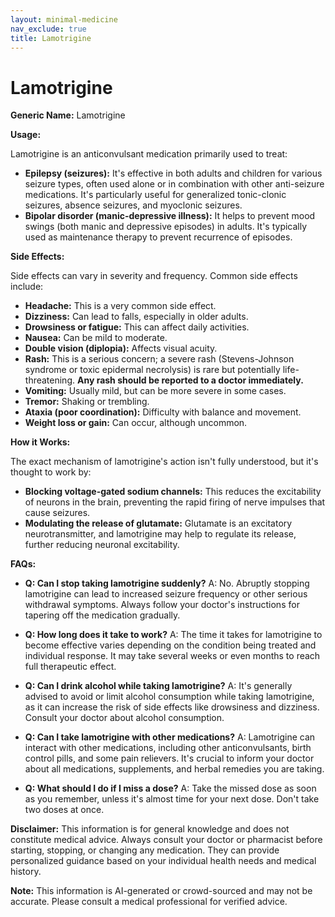 ```yaml
---
layout: minimal-medicine
nav_exclude: true
title: Lamotrigine
---
```


# Lamotrigine

**Generic Name:** Lamotrigine

**Usage:**

Lamotrigine is an anticonvulsant medication primarily used to treat:

* **Epilepsy (seizures):**  It's effective in both adults and children for various seizure types, often used alone or in combination with other anti-seizure medications.  It's particularly useful for generalized tonic-clonic seizures, absence seizures, and myoclonic seizures.
* **Bipolar disorder (manic-depressive illness):**  It helps to prevent mood swings (both manic and depressive episodes) in adults.  It's typically used as maintenance therapy to prevent recurrence of episodes.


**Side Effects:**

Side effects can vary in severity and frequency. Common side effects include:

* **Headache:** This is a very common side effect.
* **Dizziness:** Can lead to falls, especially in older adults.
* **Drowsiness or fatigue:**  This can affect daily activities.
* **Nausea:**  Can be mild to moderate.
* **Double vision (diplopia):**  Affects visual acuity.
* **Rash:**  This is a serious concern; a severe rash (Stevens-Johnson syndrome or toxic epidermal necrolysis) is rare but potentially life-threatening.  **Any rash should be reported to a doctor immediately.**
* **Vomiting:**  Usually mild, but can be more severe in some cases.
* **Tremor:**  Shaking or trembling.
* **Ataxia (poor coordination):**  Difficulty with balance and movement.
* **Weight loss or gain:**  Can occur, although uncommon.


**How it Works:**

The exact mechanism of lamotrigine's action isn't fully understood, but it's thought to work by:

* **Blocking voltage-gated sodium channels:** This reduces the excitability of neurons in the brain, preventing the rapid firing of nerve impulses that cause seizures.
* **Modulating the release of glutamate:** Glutamate is an excitatory neurotransmitter, and lamotrigine may help to regulate its release, further reducing neuronal excitability.


**FAQs:**

* **Q: Can I stop taking lamotrigine suddenly?** A: No.  Abruptly stopping lamotrigine can lead to increased seizure frequency or other serious withdrawal symptoms.  Always follow your doctor's instructions for tapering off the medication gradually.

* **Q: How long does it take to work?** A: The time it takes for lamotrigine to become effective varies depending on the condition being treated and individual response. It may take several weeks or even months to reach full therapeutic effect.

* **Q: Can I drink alcohol while taking lamotrigine?** A:  It's generally advised to avoid or limit alcohol consumption while taking lamotrigine, as it can increase the risk of side effects like drowsiness and dizziness.  Consult your doctor about alcohol consumption.

* **Q: Can I take lamotrigine with other medications?** A:  Lamotrigine can interact with other medications, including other anticonvulsants, birth control pills, and some pain relievers.  It's crucial to inform your doctor about all medications, supplements, and herbal remedies you are taking.

* **Q: What should I do if I miss a dose?** A:  Take the missed dose as soon as you remember, unless it's almost time for your next dose.  Don't take two doses at once.

**Disclaimer:** This information is for general knowledge and does not constitute medical advice.  Always consult your doctor or pharmacist before starting, stopping, or changing any medication.  They can provide personalized guidance based on your individual health needs and medical history.


**Note:** This information is AI-generated or crowd-sourced and may not be accurate. Please consult a medical professional for verified advice.